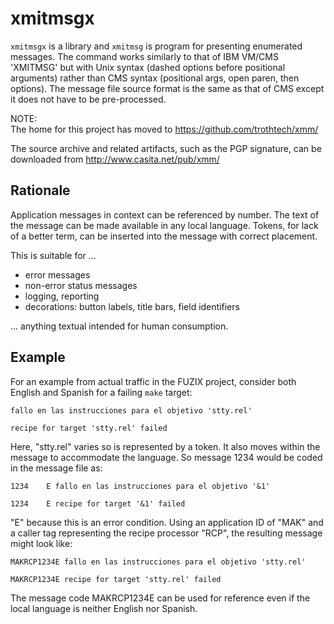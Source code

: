 # xmitmsgx

`xmitmsgx` is a library and `xmitmsg` is program for presenting
enumerated messages. The command works similarly to that of IBM VM/CMS
'XMITMSG' but with Unix syntax (dashed options before positional arguments)
rather than CMS syntax (positional args, open paren, then options).
The message file source format is the same as that of CMS except it
does not have to be pre-processed.

NOTE: <br/>
The home for this project has moved to https://github.com/trothtech/xmm/

The source archive and related artifacts, such as the PGP signature,
can be downloaded from http://www.casita.net/pub/xmm/

## Rationale

Application messages in context can be referenced by number.
The text of the message can be made available in any local language.
Tokens, for lack of a better term, can be inserted into the message
with correct placement.

This is suitable for ...

* error messages
* non-error status messages
* logging, reporting
* decorations: button labels, title bars, field identifiers

 ... anything textual intended for human consumption.

## Example

For an example from actual traffic in the FUZIX project,
consider both English and Spanish for a failing `make` target:

    fallo en las instrucciones para el objetivo 'stty.rel'

    recipe for target 'stty.rel' failed

Here, "stty.rel" varies so is represented by a token.
It also moves within the message to accommodate the language.
So message 1234 would be coded in the message file as:

    1234    E fallo en las instrucciones para el objetivo '&1'

    1234    E recipe for target '&1' failed

"E" because this is an error condition.
Using an application ID of "MAK" and a caller tag representing
the recipe processor "RCP", the resulting message might look like:

    MAKRCP1234E fallo en las instrucciones para el objetivo 'stty.rel'

    MAKRCP1234E recipe for target 'stty.rel' failed

The message code MAKRCP1234E can be used for reference
even if the local language is neither English nor Spanish.


